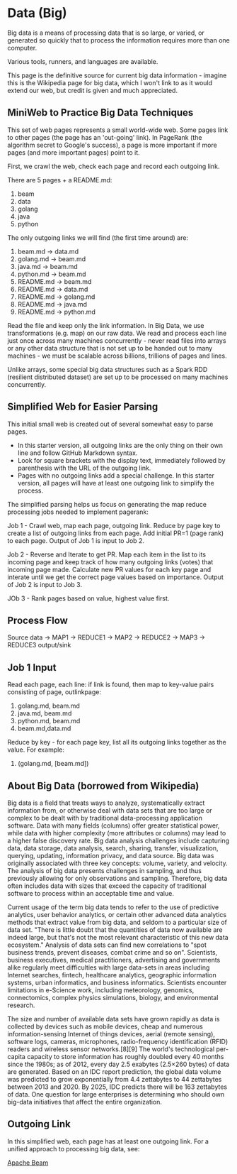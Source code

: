 # Data (Big)

Big data is a means of processing data that is so large, or varied, or generated so quickly that to process the information requires more than one computer. 

Various tools, runners, and languages are available. 

This page is the definitive source for current big data information - imagine this is the Wikipedia page for big data, which I won't link to as it would extend our web, but credit is given and much appreciated.

## MiniWeb to Practice Big Data Techniques

This set of web pages represents a small world-wide web. 
Some pages link to other pages (the page has an 'out-going' link). In PageRank (the algorithm secret to Google's success), a page is more important if more pages (and more important pages) point to it.  

First, we crawl the web, check each page and record each outgoing link. 

There are 5 pages + a README.md:

1. beam
2. data
3. golang
4. java
5. python

The only outgoing links we will find (the first time around) are:

1. beam.md -> data.md
2. golang.md -> beam.md
3. java.md -> beam.md
4. python.md -> beam.md
5. README.md -> beam.md
6. README.md -> data.md
7. README.md -> golang.md
8. README.md -> java.md
9. README.md -> python.md

Read the file and keep only the link information. In Big Data, we use transformations (e.g. map) on our raw data. We read and process each line just once across many machines concurrently - never read files into arrays or any other data structure that is not set up to be handed out to many machines - we must be scalable across billions, trillions of pages and lines. 

Unlike arrays, some special big data structures such as a Spark RDD (resilient distributed dataset) are set up to be processed on many machines concurrently. 

## Simplified Web for Easier Parsing

This initial small web is created out of several somewhat easy to parse pages. 

- In this starter version, all outgoing links are the only thing on their own line and follow GitHub Markdown syntax. 
- Look for square brackets with the display text, immediately followed by parenthesis with the URL of the outgoing link. 
- Pages with no outgoing links add a special challenge. In this starter version, all pages will have at least one outgoing link to simplify the process. 

The simplified parsing helps us focus on generating the map reduce processing jobs needed to implement pagerank:

Job 1 - Crawl web, map each page, outgoing link. Reduce by page key to create a list of outgoing links from each page. Add initial PR=1 (page rank) to each page. Output of Job 1 is input to Job 2.

Job 2 - Reverse and Iterate to get PR. Map each item in the list to its incoming page and keep track of how many outgoing links (votes) that incoming page made. Calculate new PR values for each key page and interate until we get the correct page values based on importance. Output of Job 2 is input to Job 3.

JOb 3 - Rank pages based on value, highest value first. 

## Process Flow

Source data -> MAP1 -> REDUCE1 -> MAP2 -> REDUCE2 -> MAP3 -> REDUCE3 output/sink

## Job 1 Input

Read each page, each line: if link is found, then map to key-value pairs consisting of page, outlinkpage:

1. golang.md, beam.md
2. java.md, beam.md
3. python.md, beam.md
4. beam.md,data.md

Reduce by key - for each page key, list all its outgoing links together as the value. For example:

1. (golang.md, [beam.md])

## About Big Data (borrowed from Wikipedia)

Big data is a field that treats ways to analyze, systematically extract information from, or otherwise deal with data sets that are too large or complex to be dealt with by traditional data-processing application software. Data with many fields (columns) offer greater statistical power, while data with higher complexity (more attributes or columns) may lead to a higher false discovery rate. Big data analysis challenges include capturing data, data storage, data analysis, search, sharing, transfer, visualization, querying, updating, information privacy, and data source. Big data was originally associated with three key concepts: volume, variety, and velocity. The analysis of big data presents challenges in sampling, and thus previously allowing for only observations and sampling. Therefore, big data often includes data with sizes that exceed the capacity of traditional software to process within an acceptable time and value.

Current usage of the term big data tends to refer to the use of predictive analytics, user behavior analytics, or certain other advanced data analytics methods that extract value from big data, and seldom to a particular size of data set. "There is little doubt that the quantities of data now available are indeed large, but that's not the most relevant characteristic of this new data ecosystem." Analysis of data sets can find new correlations to "spot business trends, prevent diseases, combat crime and so on". Scientists, business executives, medical practitioners, advertising and governments alike regularly meet difficulties with large data-sets in areas including Internet searches, fintech, healthcare analytics, geographic information systems, urban informatics, and business informatics. Scientists encounter limitations in e-Science work, including meteorology, genomics, connectomics, complex physics simulations, biology, and environmental research.

The size and number of available data sets have grown rapidly as data is collected by devices such as mobile devices, cheap and numerous information-sensing Internet of things devices, aerial (remote sensing), software logs, cameras, microphones, radio-frequency identification (RFID) readers and wireless sensor networks.[8][9] The world's technological per-capita capacity to store information has roughly doubled every 40 months since the 1980s; as of 2012, every day 2.5 exabytes (2.5×260 bytes) of data are generated. Based on an IDC report prediction, the global data volume was predicted to grow exponentially from 4.4 zettabytes to 44 zettabytes between 2013 and 2020. By 2025, IDC predicts there will be 163 zettabytes of data. One question for large enterprises is determining who should own big-data initiatives that affect the entire organization.

## Outgoing Link

In this simplified web, each page has at least one outgoing link. For a unified approach to processing big data, see:

[Apache Beam](beam.md)
